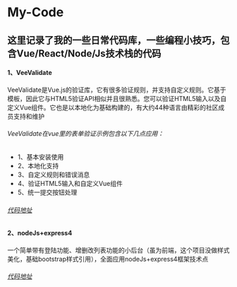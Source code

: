 # My-Code
## 这里记录了我的一些日常代码库，一些编程小技巧，包含Vue/React/Node/Js技术栈的代码

#### 1、VeeValidate
VeeValidate是Vue.js的验证库，它有很多验证规则，并支持自定义规则。它基于模板，因此它与HTML5验证API相似并且很熟悉。您可以验证HTML5输入以及自定义Vue组件。它也是以本地化为基础构建的，有大约44种语言由精彩的社区成员支持和维护

###### VeeValidate在vue里的表单验证示例包含以下几点应用：
* 1、基本安装使用
* 2、本地化支持
* 3、自定义规则和错误消息
* 4、验证HTML5输入和自定义Vue组件
* 5、统一提交按钮处理

###### [代码地址](https://github.com/HongqingCao/My-Code/tree/master/VeeValidate)
##

#### 2、nodeJs+express4

一个简单带有登陆功能、增删改列表功能的小后台（虽为前端，这个项目没做样式美化，基础bootstrap样式引用），全面应用nodeJs+express4框架技术点

###### [代码地址](https://github.com/HongqingCao/My-Code/tree/master/Node-Express4)

